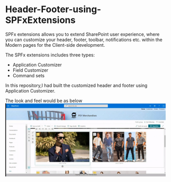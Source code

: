 # Header-Footer-using-SPFxExtensions
SPFx extensions allows you to extend SharePoint user experience, where you can customize your header, footer, toolbar, notifications etc. within the Modern pages for the Client-side development.

The SPFx extensions includes three types:

- Application Customizer
- Field Customizer
- Command sets

In this repository,I had built the customized header and footer using Application Customizer.

The look and feel would be as below
![](https://github.com/Poojitha-Chandra/header-footer-using-SPFxExtensions/blob/main/imgs/appextension.jpeg)
